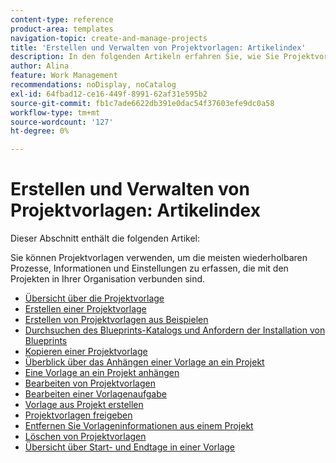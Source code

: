 ```yaml
---
content-type: reference
product-area: templates
navigation-topic: create-and-manage-projects
title: 'Erstellen und Verwalten von Projektvorlagen: Artikelindex'
description: In den folgenden Artikeln erfahren Sie, wie Sie Projektvorlagen erstellen und verwalten.
author: Alina
feature: Work Management
recommendations: noDisplay, noCatalog
exl-id: 64fbad12-ce16-449f-8991-62af31e595b2
source-git-commit: fb1c7ade6622db391e0dac54f37603efe9dc0a58
workflow-type: tm+mt
source-wordcount: '127'
ht-degree: 0%

---
```


# Erstellen und Verwalten von Projektvorlagen: Artikelindex

Dieser Abschnitt enthält die folgenden Artikel:

Sie können Projektvorlagen verwenden, um die meisten wiederholbaren Prozesse, Informationen und Einstellungen zu erfassen, die mit den Projekten in Ihrer Organisation verbunden sind.

* [Übersicht über die Projektvorlage](../../../manage-work/projects/create-and-manage-templates/project-template-overview.md)
* [Erstellen einer Projektvorlage](../../../manage-work/projects/create-and-manage-templates/create-template.md)
* [Erstellen von Projektvorlagen aus Beispielen](../../../manage-work/projects/create-and-manage-templates/create-templates-from-examples.md)
* [Durchsuchen des Blueprints-Katalogs und Anfordern der Installation von Blueprints](../../../administration-and-setup/blueprints/browse-catalog.md)
* [Kopieren einer Projektvorlage](../../../manage-work/projects/create-and-manage-templates/copy-template.md)
* [Überblick über das Anhängen einer Vorlage an ein Projekt](../../../manage-work/projects/create-and-manage-templates/attach-template-to-project-overview.md)
* [Eine Vorlage an ein Projekt anhängen](../../../manage-work/projects/create-and-manage-templates/attach-template-to-project.md)
* [Bearbeiten von Projektvorlagen](../../../manage-work/projects/create-and-manage-templates/edit-templates.md)
* [Bearbeiten einer Vorlagenaufgabe](../../../manage-work/projects/create-and-manage-templates/edit-template-task.md)
* [Vorlage aus Projekt erstellen](../../../manage-work/projects/create-and-manage-templates/create-template-from-project.md)
* [Projektvorlagen freigeben](../../../manage-work/projects/create-and-manage-templates/share-project-template.md)
* [Entfernen Sie Vorlageninformationen aus einem Projekt](../../../manage-work/projects/create-and-manage-templates/remove-template-from-project.md)
* [Löschen von Projektvorlagen](../../../manage-work/projects/create-and-manage-templates/delete-templates.md)
* [Übersicht über Start- und Endtage in einer Vorlage](../../../manage-work/projects/create-and-manage-templates/overview-of-start-completion-day-on-template.md)
